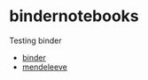 # bindernotebooks
Testing binder
- [binder](https://mybinder.org/v2/gh/gbrault/bindernotebooks.git/master)
- [mendeleeve](https://mendeleev.readthedocs.io/en/latest/notebooks/02_tables.html)
